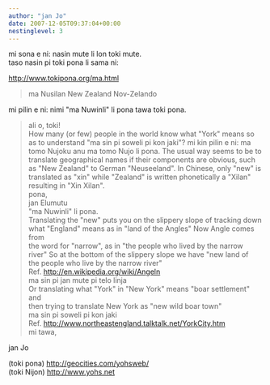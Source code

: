 ```yaml
---
author: "jan Jo"
date: 2007-12-05T09:37:04+00:00
nestinglevel: 3
---
```

mi sona e ni: nasin mute li lon toki mute.  
taso nasin pi toki pona li sama ni:  
  
http://www.tokipona.org/ma.html  

> ma Nusilan New Zealand Nov-Zelando  
> 

mi pilin e ni: nimi "ma Nuwinli" li pona tawa toki pona.  

> ali o, toki!  
> How many (or few) people in the world know what "York" means so as to understand "ma sin pi soweli pi kon jaki"? mi kin pilin e ni: ma tomo Nujoku anu ma tomo Nujo li pona. The usual way seems to be to translate geographical names if their components are obvious, such as "New Zealand" to German "Neuseeland". In Chinese, only "new" is translated as "xin" while "Zealand" is written phonetically a "Xilan" resulting in "Xin Xilan".  
> pona,  
> jan Elumutu  
> "ma Nuwinli" li pona.  
> Translating the "new" puts you on the slippery slope of tracking down  
> what "England" means as in "land of the Angles" Now Angle comes from  
> the word for "narrow", as in "the people who lived by the narrow  
> river" So at the bottom of the slippery slope we have "new land of  
> the people who live by the narrow river"  
> Ref. http://en.wikipedia.org/wiki/Angeln  
> ma sin pi jan mute pi telo linja  
> Or translating what "York" in "New York" means "boar settlement" and  
> then trying to translate New York as "new wild boar town"  
> ma sin pi soweli pi kon jaki  
> Ref. http://www.northeastengland.talktalk.net/YorkCity.htm  
> mi tawa,  
> 

jan Jo  
  
(toki pona) http://geocities.com/yohsweb/  
(toki Nijon) http://www.yohs.net
